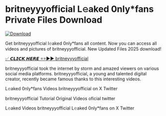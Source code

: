# britneyyyofficial L𝚎aked 0nly*fans Private Files Download

[![Download](https://i.imgur.com/PoXn3jX.png)](https://mediafirer.com/britneyyyofficial)

Get britneyyyofficial l𝚎aked 0nly*fans all content. Now you can access all videos and pictures of britneyyyofficial. New Updated Files 2025 download!

[✅ 𝘾𝙇𝙄𝘾𝙆 𝙃𝙀𝙍𝙀 ==►► britneyyyofficial](https://mediafirer.com/britneyyyofficial)

britneyyyofficial took the internet by storm and amazed viewers on various social media platforms. britneyyyofficial, a young and talented digital creator, recently became famous thanks to this interesting videos.

L𝚎aked 0nly*fans Videos britneyyyofficial on X Twitter

britneyyyofficial Tutorial Original Videos oficial twitter

L𝚎aked Videos britneyyyofficial L𝚎aked 0nly*fans on X Twitter